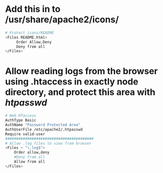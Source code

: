 # Add this in to /usr/share/apache2/icons/
```bash
# Protect icons/README
<Files README.html>
     Order Allow,Deny
     Deny from all
</Files>
```
# Allow reading logs from the browser using .htaccess in exactly node directory, and protect this area with ***htpasswd***
```bash 
# Web HTaccess
AuthType Basic
AuthName "Password Protected Area"
AuthUserFile /etc/apache2/.htpasswd
Require valid-user
########################################
# Allow .log files to view from browser
<Files ~ "\.log$">
    Order allow,deny
    #Deny from all
    Allow from all
</Files>
```

